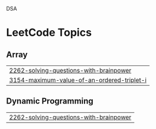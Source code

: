 

DSA

<!---LeetCode Topics Start-->
# LeetCode Topics
## Array
|  |
| ------- |
| [2262-solving-questions-with-brainpower](https://github.com/Shashank164/DSA/tree/master/2262-solving-questions-with-brainpower) |
| [3154-maximum-value-of-an-ordered-triplet-i](https://github.com/Shashank164/DSA/tree/master/3154-maximum-value-of-an-ordered-triplet-i) |
## Dynamic Programming
|  |
| ------- |
| [2262-solving-questions-with-brainpower](https://github.com/Shashank164/DSA/tree/master/2262-solving-questions-with-brainpower) |
<!---LeetCode Topics End-->